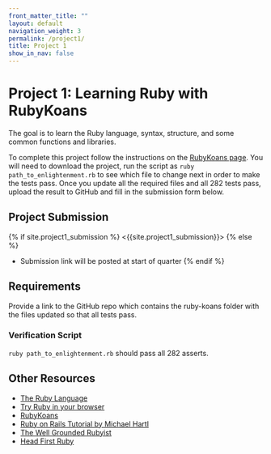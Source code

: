 ```yaml
---
front_matter_title: ""
layout: default
navigation_weight: 3
permalink: /project1/
title: Project 1
show_in_nav: false
---
```

# Project 1: Learning Ruby with RubyKoans

The goal is to learn the Ruby language, syntax, structure, and some common
functions and libraries.

To complete this project follow the instructions on the
[RubyKoans page](http://rubykoans.com/).
You will need to download the project, run the script as
`ruby path_to_enlightenment.rb` to see which file to change next in order to
make the tests pass. Once you update all the required files and all 282 tests
pass, upload the result to GitHub and fill in the submission form below.

## Project Submission

{% if site.project1_submission %}
<{{site.project1_submission}}>
{% else %}
- Submission link will be posted at start of quarter
{% endif %}

## Requirements

Provide a link to the GitHub repo which contains the ruby-koans folder with the
files updated so that all tests pass.

### Verification Script

`ruby path_to_enlightenment.rb` should pass all 282 asserts. 

## Other Resources

- [The Ruby Language](https://www.ruby-lang.org/en/)
- [Try Ruby in your browser](https://try.ruby-lang.org/)
- [RubyKoans](http://rubykoans.com/)
- [Ruby on Rails Tutorial by Michael Hartl](https://www.railstutorial.org/book)
- [The Well Grounded Rubyist](https://www.manning.com/books/the-well-grounded-rubyist-third-edition)
- [Head First Ruby](https://headfirstruby.com/)
